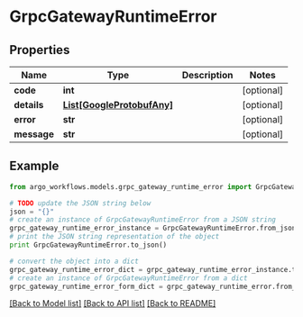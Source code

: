 # GrpcGatewayRuntimeError


## Properties

Name | Type | Description | Notes
------------ | ------------- | ------------- | -------------
**code** | **int** |  | [optional] 
**details** | [**List[GoogleProtobufAny]**](GoogleProtobufAny.md) |  | [optional] 
**error** | **str** |  | [optional] 
**message** | **str** |  | [optional] 

## Example

```python
from argo_workflows.models.grpc_gateway_runtime_error import GrpcGatewayRuntimeError

# TODO update the JSON string below
json = "{}"
# create an instance of GrpcGatewayRuntimeError from a JSON string
grpc_gateway_runtime_error_instance = GrpcGatewayRuntimeError.from_json(json)
# print the JSON string representation of the object
print GrpcGatewayRuntimeError.to_json()

# convert the object into a dict
grpc_gateway_runtime_error_dict = grpc_gateway_runtime_error_instance.to_dict()
# create an instance of GrpcGatewayRuntimeError from a dict
grpc_gateway_runtime_error_form_dict = grpc_gateway_runtime_error.from_dict(grpc_gateway_runtime_error_dict)
```
[[Back to Model list]](../README.md#documentation-for-models) [[Back to API list]](../README.md#documentation-for-api-endpoints) [[Back to README]](../README.md)


